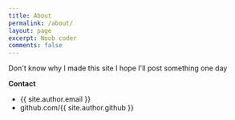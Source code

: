 ```yaml
---
title: About
permalink: /about/
layout: page
excerpt: Noob coder
comments: false
---
```


Don't know why I made this site I hope I'll post something one day


**Contact**

- {{ site.author.email }}
- github.com/{{ site.author.github }}

